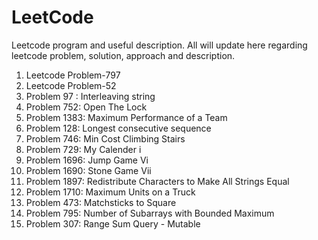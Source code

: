 # LeetCode
Leetcode program and useful description. All will update here regarding leetcode problem, solution, approach and description.

1. Leetcode Problem-797
2. Leetcode Problem-52
3. Problem 97 : Interleaving string
4. Problem 752: Open The Lock
5. Problem 1383: Maximum Performance of a Team
6. Problem 128: Longest consecutive sequence
7. Problem 746: Min Cost Climbing Stairs
8. Problem 729: My Calender i
9. Problem 1696: Jump Game Vi
10. Problem 1690: Stone Game Vii
11. Problem 1897: Redistribute Characters to Make All Strings Equal
12. Problem 1710: Maximum Units on a Truck
13. Problem 473: Matchsticks to Square
14. Problem 795: Number of Subarrays with Bounded Maximum
15. Problem 307: Range Sum Query - Mutable
